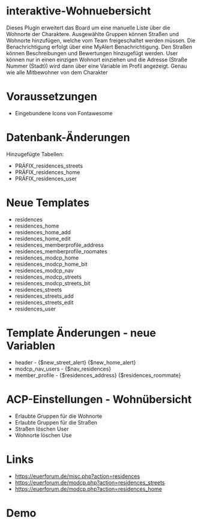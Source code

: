 # interaktive-Wohnuebersicht
Dieses Plugin erweitert das Board um eine manuelle Liste über die Wohnorte der Charaktere. Ausgewählte Gruppen können Straßen und Wohnorte hinzufügen, welche vom Team freigeschaltet werden müssen. Die Benachrichtigung erfolgt über eine MyAlert Benachrichtigung.
Den Straßen können Beschreibungen und Bewertungen hinzugefügt werden. User können nur in einen einzigen Wohnort einziehen und die Adresse (Straße Nummer (Stadt)) wird dann über eine Variable im Profil angezeigt. Genau wie alle Mitbewohner von dem Charakter

# Voraussetzungen
- Eingebundene Icons von Fontawesome

# Datenbank-Änderungen
Hinzugefügte Tabellen:
- PRÄFIX_residences_streets
- PRÄFIX_residences_home
- PRÄFIX_residences_user

# Neue Templates
- residences
- residences_home	
- residences_home_add	
- residences_home_edit
- residences_memberprofile_address
- residences_memberprofile_roomates
- residences_modcp_home
- residences_modcp_home_bit
- residences_modcp_nav	
- residences_modcp_streets
- residences_modcp_streets_bit
- residences_streets
- residences_streets_add	
- residences_streets_edit
- residences_user

# Template Änderungen - neue Variablen
- header - {$new_street_alert} {$new_home_alert}
- modcp_nav_users - {$nav_residences}
- member_profile - {$residences_address} {$residences_roommate}

# ACP-Einstellungen - Wohnübersicht
- Erlaubte Gruppen für die Wohnorte
- Erlaubte Gruppen für die Straßen
- Straßen löschen User
- Wohnorte löschen Use

# Links
- https://euerforum.de/misc.php?action=residences
- https://euerforum.de/modcp.php?action=residences_streets
- https://euerforum.de/modcp.php?action=residences_home

# Demo
<img scr="https://www.bilder-hochladen.net/files/big/m4bn-e2-87b6.png">
<img scr="https://www.bilder-hochladen.net/files/big/m4bn-e3-5040.png">
<img scr="https://www.bilder-hochladen.net/files/big/m4bn-e3-5040.png">
